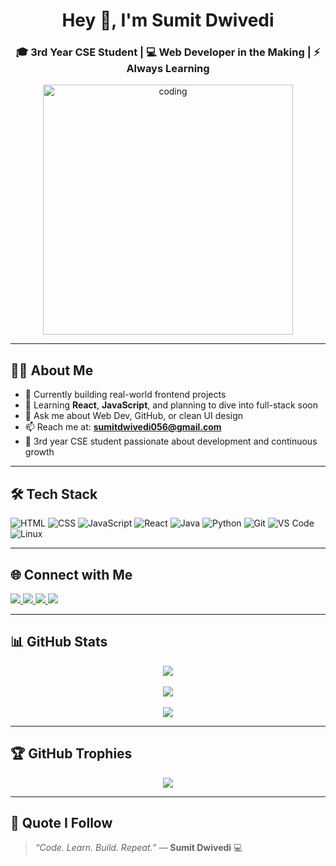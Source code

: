 <h1 align="center">Hey 👋, I'm Sumit Dwivedi</h1>
<h3 align="center">🎓 3rd Year CSE Student | 💻 Web Developer in the Making | ⚡ Always Learning</h3>

<p align="center">
  <img src="https://cdn.dribbble.com/users/1292677/screenshots/6139167/avento.gif" width="400" alt="coding" />
</p>

---

## 👨‍💻 About Me

- 🔭 Currently building real-world frontend projects  
- 🌱 Learning **React**, **JavaScript**, and planning to dive into full-stack soon  
- 💬 Ask me about Web Dev, GitHub, or clean UI design  
- 📫 Reach me at: **sumitdwivedi056@gmail.com**  
- 🚀 3rd year CSE student passionate about development and continuous growth  

---

## 🛠️ Tech Stack

![HTML](https://img.shields.io/badge/-HTML5-E34F26?style=flat&logo=html5&logoColor=white)
![CSS](https://img.shields.io/badge/-CSS3-1572B6?style=flat&logo=css3)
![JavaScript](https://img.shields.io/badge/-JavaScript-F7DF1E?style=flat&logo=javascript&logoColor=000)
![React](https://img.shields.io/badge/-React-61DAFB?style=flat&logo=react&logoColor=000)
![Java](https://img.shields.io/badge/-Java-007396?style=flat&logo=java&logoColor=white)
![Python](https://img.shields.io/badge/-Python-3776AB?style=flat&logo=python&logoColor=white)
![Git](https://img.shields.io/badge/-Git-F05032?style=flat&logo=git&logoColor=white)
![VS Code](https://img.shields.io/badge/-VSCode-007ACC?style=flat&logo=visual-studio-code)
![Linux](https://img.shields.io/badge/-Linux-FCC624?style=flat&logo=linux&logoColor=000)

---

## 🌐 Connect with Me

<p align="left">
  <a href="https://linkedin.com/in/sumitdwivedi01" target="_blank">
    <img src="https://img.shields.io/badge/LinkedIn-blue?style=for-the-badge&logo=linkedin&logoColor=white" />
  </a>
  <a href="https://fb.com/sumitdwivedi01" target="_blank">
    <img src="https://img.shields.io/badge/Facebook-1877F2?style=for-the-badge&logo=facebook&logoColor=white" />
  </a>
  <a href="https://www.leetcode.com/sumitdwivedi" target="_blank">
    <img src="https://img.shields.io/badge/LeetCode-FFA116?style=for-the-badge&logo=LeetCode&logoColor=black" />
  </a>
  <a href="https://www.codechef.com/users/sumitdwivedi" target="_blank">
    <img src="https://img.shields.io/badge/CodeChef-5B4638?style=for-the-badge&logo=codechef&logoColor=white" />
  </a>
</p>

---

## 📊 GitHub Stats

<p align="center">
  <img src="https://github-readme-streak-stats.herokuapp.com?user=sumitdwivedi01&theme=dark&hide_border=true" />
  <br/><br/>
  <img src="https://github-readme-stats.vercel.app/api?username=sumitdwivedi01&show_icons=true&theme=dark&hide_border=true" />
  <br/><br/>
  <img src="https://github-readme-stats.vercel.app/api/top-langs/?username=sumitdwivedi01&layout=compact&theme=dark&hide_border=true" />
</p>

---

## 🏆 GitHub Trophies

<p align="center">
  <img src="https://github-profile-trophy.vercel.app/?username=sumitdwivedi01&theme=darkhub&no-bg=true&margin-w=15&margin-h=15" />
</p>

---

## 💬 Quote I Follow

> *“Code. Learn. Build. Repeat.”* — **Sumit Dwivedi** 💻

